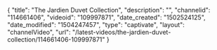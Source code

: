 {
    "title": "The Jardien Duvet Collection",
    "description": "",
    "channelid": "114661406",
    "videoid": "109997871",
    "date_created": "1502524125",
    "date_modified": "1504247457",
    "type": "captivate",
    "layout": "channelVideo",
    "url": "\/latest-videos\/the-jardien-duvet-collection\/114661406-109997871"
}